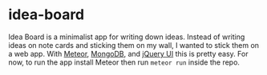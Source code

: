 # idea-board
Idea Board is a minimalist app for writing down ideas. Instead of writing ideas on note cards and sticking them on my wall, I wanted to stick them on a web app. With [Meteor](https://www.meteor.com/), [MongoDB](https://www.mongodb.org/), and [jQuery UI](https://jqueryui.com/) this is pretty easy. For now, to run the app install Meteor then run `meteor run` inside the repo.
